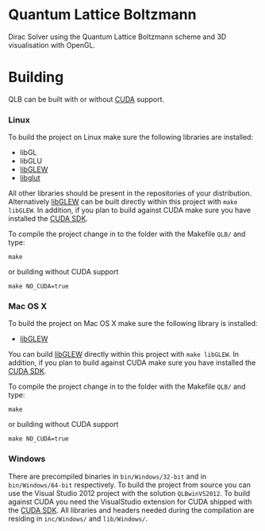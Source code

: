 # Quantum Lattice Boltzmann

Dirac Solver using the Quantum Lattice Boltzmann scheme and 3D visualisation with OpenGL.

# Building

QLB can be built with or without [CUDA][cudasdk] support.

### Linux

To build the project on Linux make sure the following libraries are installed:
- libGL
- libGLU
- [libGLEW][libGLEW]
- [libglut][libglut]

All other libraries should be present in the repositories of your distribution. Alternatively [libGLEW][libGLEW] can be built directly within this project with `make libGLEW`. In addition, if you plan to build against CUDA make sure you have installed the [CUDA SDK][cudasdk].

To compile the project change in to the folder with the Makefile `QLB/` and type:

`make`

or building without CUDA support

`make NO_CUDA=true`

### Mac OS X

To build the project on Mac OS X make sure the following library is installed:
- [libGLEW][libGLEW] 

You can build [libGLEW][libGLEW] directly within this project with `make libGLEW`. In addition, if you plan to build against CUDA make sure you have installed the [CUDA SDK][cudasdk].

To compile the project change in to the folder with the Makefile `QLB/` and type:

`make`

or building without CUDA support

`make NO_CUDA=true`

### Windows

There are precompiled binaries in `bin/Windows/32-bit` and in `bin/Windows/64-bit` respectively.
To build the project from source you can use the Visual Studio 2012 project with the solution `QLBwinVS2012`.
To build against CUDA you need the VisualStudio extension for CUDA shipped with the [CUDA SDK][cudasdk].
All libraries and headers needed during the compilation are residing in `inc/Windows/` and `lib/Windows/`.

[libGLEW]: http://glew.sourceforge.net/
[libglut]: http://freeglut.sourceforge.net/
[cudasdk]: https://developer.nvidia.com/cuda-downloads
